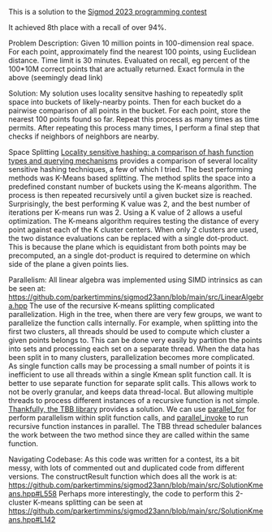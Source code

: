 
This is a solution to the [Sigmod 2023 programming contest](http://sigmod2023contest.eastus.cloudapp.azure.com/index.shtml)

It achieved 8th place with a recall of over 94%.

Problem Description:
    Given 10 million points in 100-dimension real space. 
    For each point, approximately find the nearest 100 points, using Euclidean distance.
    Time limit is 30 minutes. 
    Evaluated on recall, eg percent of the 100*10M correct points that are actually returned. Exact formula in the above (seemingly dead link)


Solution:
My solution uses locality sensitve hashing to repeatedly split space into buckets of likely-nearby points.
Then for each bucket do a pairwise comparison of all points in the bucket.
For each point, store the nearest 100 points found so far.
Repeat this process as many times as time permits.
After repeating this process many times, I perform a final step that checks if neighbors of neighbors are nearby.

Space Splitting
[Locality sensitive hashing: a comparison of hash function types and querying mechanisms](https://inria.hal.science/inria-00567191/document) provides a comparison of several locality sensitive hashing techniques, a few of which I tried. 
The best performing methods was K-Means based splitting.
The method splits the space into a predefined constant number of buckets using the K-means algorithm.
The process is then repeated recursively until a given bucket size is reached.
Surprisingly, the best performing K value was 2, and the best number of iterations per K-means run was 2.
Using a K value of 2 allows a useful optimization.
The K-means algorithm requires testing the distance of every point against each of the K cluster centers.
When only 2 clusters are used, the two distance evaluations can be replaced with a single dot-product.
This is because the plane which is equidistant from both points may be precomputed, an a single dot-product is required to determine on which side of the plane a given points lies.

Parallelism:
All linear algebra was implemented using SIMD intrinsics as can be seen at: https://github.com/parkertimmins/sigmod23ann/blob/main/src/LinearAlgebra.hpp
The use of the recursive K-means splitting complicated parallelization. High in the tree, when there are very few groups, we want to parallelize the function calls internally. 
For example, when splitting into the first two clusters, all threads should be used to compute which cluster a given points belongs to. This can be done very easily by partition the points into sets and processing each set on a separate thread.
When the data has been split in to many clusters, parallelization becomes more complicated. As single function calls may be processing a small number of points it is inefficient to use all threads within a single Kmean split function call. It is better to use separate function for separate split calls. This allows work to not be overly granular, and keeps data thread-local. But allowing multiple threads to process different instances of a recursive function is not simple. [Thankfully, the TBB library](https://github.com/oneapi-src/oneTBB) provides a solution. We can use [parallel_for](https://github.com/parkertimmins/sigmod23ann/blob/main/src/SolutionKmeans.hpp#L227) for perform parallelism within split function calls, and [parallel_invoke](https://github.com/parkertimmins/sigmod23ann/blob/main/src/SolutionKmeans.hpp#L307) to run recursive function instances in parallel. The TBB thread scheduler balances the work between the two method since they are called within the same function.

Navigating Codebase:
As this code was written for a contest, its a bit messy, with lots of commented out and duplicated code from different versions.
The constructResult function which does all the work is at: https://github.com/parkertimmins/sigmod23ann/blob/main/src/SolutionKmeans.hpp#L558
Perhaps more interestingly, the code to perform this 2-cluster K-means splitting can be seen at https://github.com/parkertimmins/sigmod23ann/blob/main/src/SolutionKmeans.hpp#L142






    
    


